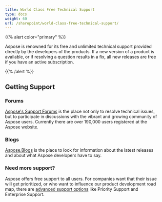 ```yaml
---
title: World Class Free Technical Support
type: docs
weight: 60
url: /sharepoint/world-class-free-technical-support/
---
```



{{% alert color="primary" %}} 

Aspose is renowned for its free and unlimited technical support provided directly by the developers of the products. If a new version of a product is available, or if resolving a question results in a fix, all new releases are free if you have an active subscription. 

{{% /alert %}} 
## **Getting Support**
### **Forums**
[Aspose's Support Forums](http://www.aspose.com/Community/Forums/) is the place not only to resolve technical issues, but to participate in discussions with the vibrant and growing community of Aspose users. Currently there are over 190,000 users registered at the Aspose website. 
### **Blogs**
[Aspose.Blogs](http://www.aspose.com/Community/Blogs/) is the place to look for information about the latest releases and about what Aspose developers have to say. 
### **Need more support?**
Aspose offers free support to all users. For companies want that their issue will get prioritized, or who want to influence our product development road map, there are [advanced support options](http://www.aspose.com/corporate/services/support-options.aspx) like Priority Support and Enterprise Support.
